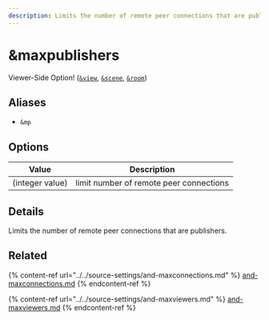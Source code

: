 ```yaml
---
description: Limits the number of remote peer connections that are publishers
---
```


# \&maxpublishers

Viewer-Side Option! ([`&view`](view.md), [`&scene`](scene.md), [`&room`](../../general-settings/room.md))

## Aliases

* `&mp`

## Options

| Value           | Description                             |
| --------------- | --------------------------------------- |
| (integer value) | limit number of remote peer connections |

## Details

Limits the number of remote peer connections that are publishers.

## Related

{% content-ref url="../../source-settings/and-maxconnections.md" %}
[and-maxconnections.md](../../source-settings/and-maxconnections.md)
{% endcontent-ref %}

{% content-ref url="../../source-settings/and-maxviewers.md" %}
[and-maxviewers.md](../../source-settings/and-maxviewers.md)
{% endcontent-ref %}
